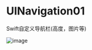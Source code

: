 # UINavigation01
Swift自定义导航栏(高度，图片等)


 ![image](https://github.com/thesnail1/UINavigation01/Study01/image01.png)